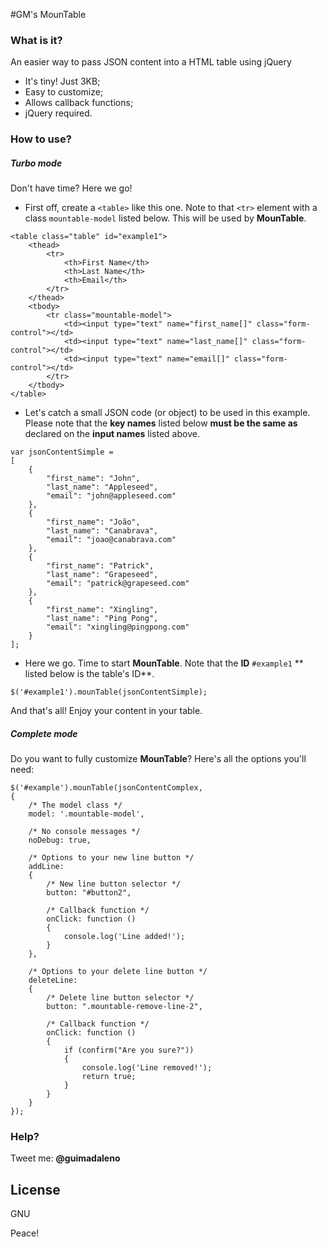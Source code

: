 #GM's MounTable

### What is it?

An easier way to pass JSON content into a HTML table using jQuery

  - It's tiny! Just 3KB;
  - Easy to customize;
  - Allows callback functions;
  - jQuery required.

### How to use?

##### Turbo mode

Don't have time? Here we go!

- First off, create a `<table>` like this one. Note to that `<tr>` element with a class `mountable-model` listed below. This will be used by **MounTable**.
```
<table class="table" id="example1">
	<thead>
		<tr>
			<th>First Name</th>
			<th>Last Name</th>
			<th>Email</th>
		</tr>
	</thead>
	<tbody>
		<tr class="mountable-model">
			<td><input type="text" name="first_name[]" class="form-control"></td>
			<td><input type="text" name="last_name[]" class="form-control"></td>
			<td><input type="text" name="email[]" class="form-control"></td>
		</tr>
	</tbody>
</table>
```
- Let's catch a small JSON code (or object) to be used in this example. Please note that the **key names** listed below **must be the same as** declared on the **input names** listed above.
```
var jsonContentSimple =
[
    {
        "first_name": "John",
        "last_name": "Appleseed",
        "email": "john@appleseed.com"
    },
    {
    	"first_name": "João",
    	"last_name": "Canabrava",
    	"email": "joao@canabrava.com"
    },
    {
        "first_name": "Patrick",
        "last_name": "Grapeseed",
        "email": "patrick@grapeseed.com"
    },
    {
    	"first_name": "Xingling",
    	"last_name": "Ping Pong",
    	"email": "xingling@pingpong.com"
    }
];
```
- Here we go. Time to start **MounTable**. Note that the **ID** `#example1` ** listed below is the table's ID**.
```
$('#example1').mounTable(jsonContentSimple);
```
And that's all! Enjoy your content in your table.

##### Complete mode
Do you want to fully customize **MounTable**? Here's all the options you'll need:

```
$('#example').mounTable(jsonContentComplex,
{
	/* The model class */
	model: '.mountable-model',

	/* No console messages */
	noDebug: true,

	/* Options to your new line button */
	addLine:
	{
		/* New line button selector */
		button: "#button2",

		/* Callback function */
		onClick: function ()
		{
			console.log('Line added!');
		}
	},

	/* Options to your delete line button */
	deleteLine:
	{
		/* Delete line button selector */
		button: ".mountable-remove-line-2",

		/* Callback function */
		onClick: function ()
		{
			if (confirm("Are you sure?"))
			{
				console.log('Line removed!');
				return true;
			}
		}
	}
});
```

### Help?
Tweet me: **@guimadaleno**

License
----
GNU

Peace!
